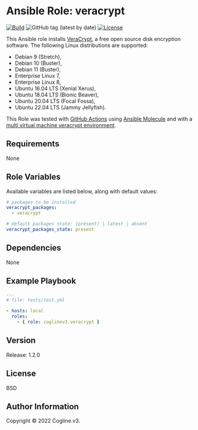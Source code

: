 # Ansible Role: veracrypt

[![Build](https://github.com/coglinev3/ansible-role-veracrypt/actions/workflows/build.yml/badge.svg)](https://github.com/coglinev3/ansible-role-veracrypt/actions/workflows/build.yml) ![GitHub tag (latest by date)](https://img.shields.io/github/v/tag/coglinev3/ansible-role-veracrypt) [![License](https://img.shields.io/badge/License-BSD%203--Clause-blue.svg)](https://raw.githubusercontent.com/coglinev3/ansible-role-veracrypt/master/LICENSE)

This Ansible role installs [VeraCrypt](https://www.veracrypt.fr/ "VeraCrypt"), a free open source disk encryption software.
The following Linux distributions are supported:

* Debian 9 (Stretch),
* Debian 10 (Buster),
* Debian 11 (Buster),
* Enterprise Linux 7, 
* Enterprise Linux 8, 
* Ubuntu 16.04 LTS (Xenial Xerus),
* Ubuntu 18.04 LTS (Bionic Beaver),
* Ubuntu 20.04 LTS (Focal Fossa),
* Ubuntu 22.04 LTS (Jammy Jellyfish).

This Role was tested with [GitHub Actions](https://github.com/features/actions "GitHub Actions") using [Ansible Molecule](https://molecule.readthedocs.io/en/latest/# "Ansible Molecule Documentation") and with a [multi virtual machine veracrypt environment](https://ansible-development.readthedocs.io "Environment for developing and testing Ansible roles").

## Requirements

None


## Role Variables

Available variables are listed below, along with default values:

```yml
# packages to be installed
veracrypt_packages:
  - veracrypt

# default packages state: (present) | latest | absent 
veracrypt_packages_state: present
```

## Dependencies

None


## Example Playbook

```yml
---
# file: tests/test.yml

- hosts: local
  roles:
    - { role: coglinev3.veracrypt }
```

## Version

Release: 1.2.0


## License

BSD


## Author Information

Copyright &copy; 2022 Cogline.v3.
